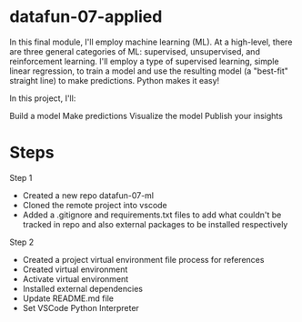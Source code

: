 # datafun-07-applied

In this final module, I'll employ machine learning (ML). At a high-level, there are three general categories of ML: supervised, unsupervised, and reinforcement learning. I'll employ a type of supervised learning, simple linear regression, to train a model and use the resulting model (a "best-fit" straight line) to make predictions. Python makes it easy! 

In this project, I'll:

Build a model
Make predictions
Visualize the model
Publish your insights

# Steps

Step 1
- Created a new repo datafun-07-ml
- Cloned the remote project into vscode
- Added a .gitignore and requirements.txt files to add what couldn't be tracked in repo and also external packages to be installed respectively

Step 2
- Created a project virtual environment file process for references
- Created virtual environment
- Activate virtual environment
- Installed external dependencies
- Update README.md file
- Set VSCode Python Interpreter